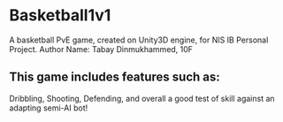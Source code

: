 # Basketball1v1
A basketball PvE game, created on Unity3D engine, for NIS IB Personal Project.
Author Name: Tabay Dinmukhammed, 10F

## This game includes features such as:
Dribbling, Shooting, Defending, and overall a good test of skill against an adapting semi-AI bot!

